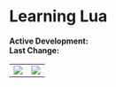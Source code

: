 # Learning Lua

**Active Development:** <br>
**Last Change:** <br>

| | |
| :---: | :---: |
| ![](/Screenshots/.png) | ![](/Screenshots/.png) |
